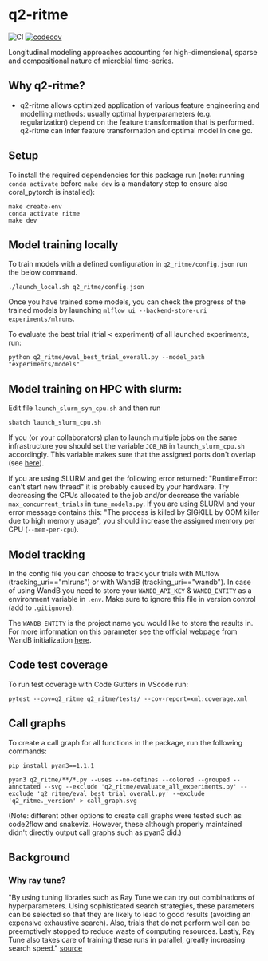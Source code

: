# q2-ritme
![CI](https://github.com/adamovanja/q2-ritme/actions/workflows/ci.yml/badge.svg)
[![codecov](https://codecov.io/gh/adamovanja/q2-ritme/branch/main/graph/badge.svg?token=VQ4D7FXMCB)](https://codecov.io/gh/adamovanja/q2-ritme)

Longitudinal modeling approaches accounting for high-dimensional, sparse and compositional nature of microbial time-series.

## Why q2-ritme?
* q2-ritme allows optimized application of various feature engineering and modelling methods: usually optimal hyperparameters (e.g. regularization) depend on the feature transformation that is performed. q2-ritme can infer feature transformation and optimal model in one go.

## Setup
To install the required dependencies for this package run (note: running `conda activate` before `make dev` is a mandatory step to ensure also coral_pytorch is installed):
```shell
make create-env
conda activate ritme
make dev
```

## Model training locally
To train models with a defined configuration in `q2_ritme/config.json` run the below command.
````
./launch_local.sh q2_ritme/config.json
````
Once you have trained some models, you can check the progress of the trained models by launching `mlflow ui --backend-store-uri experiments/mlruns`.

To evaluate the best trial (trial < experiment) of all launched experiments, run:
````
python q2_ritme/eval_best_trial_overall.py --model_path "experiments/models"
````

## Model training on HPC with slurm:
Edit file `launch_slurm_syn_cpu.sh` and then run
````
sbatch launch_slurm_cpu.sh
````
If you (or your collaborators) plan to launch multiple jobs on the same infrastructure you should set the variable `JOB_NB` in `launch_slurm_cpu.sh` accordingly. This variable makes sure that the assigned ports don't overlap (see [here](https://docs.ray.io/en/latest/cluster/vms/user-guides/community/slurm.html#slurm-networking-caveats)).

If you are using SLURM and get the following error returned: "RuntimeError: can't start new thread"
it is probably caused by your hardware. Try decreasing the CPUs allocated to the job and/or decrease the variable `max_concurrent_trials` in `tune_models.py`.
If you are using SLURM and your error message contains this: "The process is killed by SIGKILL by OOM killer due to high memory usage", you should increase the assigned memory per CPU (`--mem-per-cpu`).

## Model tracking
In the config file you can choose to track your trials with MLflow (tracking_uri=="mlruns") or with WandB (tracking_uri=="wandb"). In case of using WandB you need to store your `WANDB_API_KEY` & `WANDB_ENTITY` as a environment variable in `.env`. Make sure to ignore this file in version control (add to `.gitignore`).

The `WANDB_ENTITY` is the project name you would like to store the results in. For more information on this parameter see the official webpage from WandB initialization [here](https://docs.wandb.ai/ref/python/init).


## Code test coverage
To run test coverage with Code Gutters in VScode run:
````
pytest --cov=q2_ritme q2_ritme/tests/ --cov-report=xml:coverage.xml
````

## Call graphs
To create a call graph for all functions in the package, run the following commands:
````
pip install pyan3==1.1.1

pyan3 q2_ritme/**/*.py --uses --no-defines --colored --grouped --annotated --svg --exclude 'q2_ritme/evaluate_all_experiments.py' --exclude 'q2_ritme/eval_best_trial_overall.py' --exclude 'q2_ritme._version' > call_graph.svg
````
(Note: different other options to create call graphs were tested such as code2flow and snakeviz. However, these although properly maintained didn't directly output call graphs such as pyan3 did.)

## Background
### Why ray tune?
"By using tuning libraries such as Ray Tune we can try out combinations of hyperparameters. Using sophisticated search strategies, these parameters can be selected so that they are likely to lead to good results (avoiding an expensive exhaustive search). Also, trials that do not perform well can be preemptively stopped to reduce waste of computing resources. Lastly, Ray Tune also takes care of training these runs in parallel, greatly increasing search speed." [source](https://docs.ray.io/en/latest/tune/examples/tune-xgboost.html#tune-xgboost-ref)
